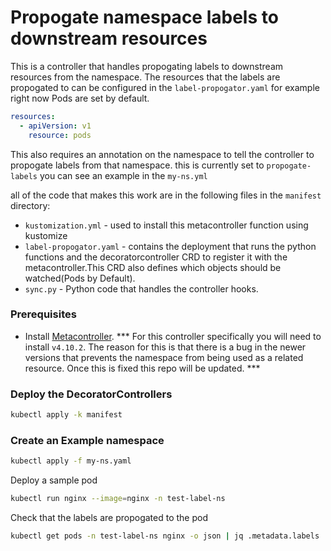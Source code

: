 # Propogate namespace labels to downstream resources

This is a controller that handles propogating labels to downstream resources from the namespace. The resources that the labels are propogated to can be configured in the `label-propogator.yaml`  for example right now Pods are set by default. 

```yaml
resources:
  - apiVersion: v1
    resource: pods
```

This also requires an annotation on the namespace to tell the controller to propogate labels from that namespace. this is currently set to `propogate-labels` you can see an example in the `my-ns.yml`  

all of the code that makes this work are in the following files in the `manifest` directory:

* `kustomization.yml` - used to install this metacontroller function using kustomize
* `label-propogator.yaml` - contains the deployment that runs the python functions and the decoratorcontroller CRD to register it with the metacontroller.This CRD also defines which objects should be watched(Pods by Default).
* `sync.py` -  Python code that handles the controller hooks.


### Prerequisites

* Install [Metacontroller](https://metacontroller.github.io/metacontroller/guide/helm-install.html). *** For this controller specifically you will need to install `v4.10.2`. The reason for this is that there is a bug in the newer versions that prevents the namespace from being used as a related resource. Once this is fixed this repo will be updated. *** 

### Deploy the DecoratorControllers

```sh
kubectl apply -k manifest
```

### Create an Example namespace

```sh
kubectl apply -f my-ns.yaml
```

Deploy a sample pod

```sh
kubectl run nginx --image=nginx -n test-label-ns
```


Check that the labels are propogated to the pod

```sh
kubectl get pods -n test-label-ns nginx -o json | jq .metadata.labels
```
